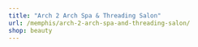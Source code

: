 ```yaml
---
title: "Arch 2 Arch Spa & Threading Salon"
url: /memphis/arch-2-arch-spa-and-threading-salon/
shop: beauty
---
```

